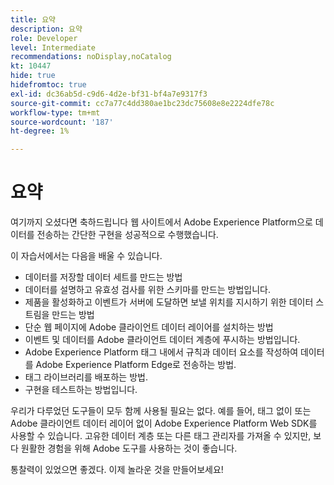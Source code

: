 ```yaml
---
title: 요약
description: 요약
role: Developer
level: Intermediate
recommendations: noDisplay,noCatalog
kt: 10447
hide: true
hidefromtoc: true
exl-id: dc36ab5d-c9d6-4d2e-bf31-bf4a7e9317f3
source-git-commit: cc7a77c4dd380ae1bc23dc75608e8e2224dfe78c
workflow-type: tm+mt
source-wordcount: '187'
ht-degree: 1%

---
```


# 요약

여기까지 오셨다면 축하드립니다 웹 사이트에서 Adobe Experience Platform으로 데이터를 전송하는 간단한 구현을 성공적으로 수행했습니다.

이 자습서에서는 다음을 배울 수 있습니다.

* 데이터를 저장할 데이터 세트를 만드는 방법
* 데이터를 설명하고 유효성 검사를 위한 스키마를 만드는 방법입니다.
* 제품을 활성화하고 이벤트가 서버에 도달하면 보낼 위치를 지시하기 위한 데이터 스트림을 만드는 방법
* 단순 웹 페이지에 Adobe 클라이언트 데이터 레이어를 설치하는 방법
* 이벤트 및 데이터를 Adobe 클라이언트 데이터 계층에 푸시하는 방법입니다.
* Adobe Experience Platform 태그 내에서 규칙과 데이터 요소를 작성하여 데이터를 Adobe Experience Platform Edge로 전송하는 방법.
* 태그 라이브러리를 배포하는 방법.
* 구현을 테스트하는 방법입니다.

우리가 다루었던 도구들이 모두 함께 사용될 필요는 없다. 예를 들어, 태그 없이 또는 Adobe 클라이언트 데이터 레이어 없이 Adobe Experience Platform Web SDK를 사용할 수 있습니다. 고유한 데이터 계층 또는 다른 태그 관리자를 가져올 수 있지만, 보다 원활한 경험을 위해 Adobe 도구를 사용하는 것이 좋습니다.

통찰력이 있었으면 좋겠다. 이제 놀라운 것을 만들어보세요!
